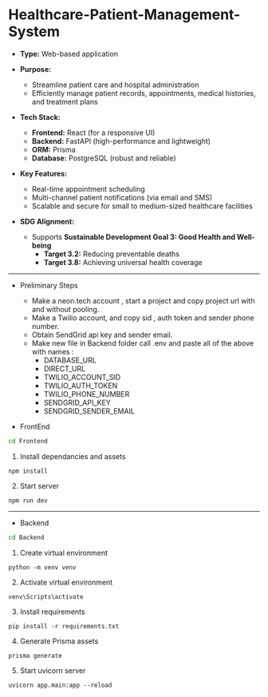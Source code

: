 # Healthcare-Patient-Management-System 

- **Type:** Web-based application

- **Purpose:**
  - Streamline patient care and hospital administration
  - Efficiently manage patient records, appointments, medical histories, and treatment plans

- **Tech Stack:**
  - **Frontend:** React (for a responsive UI)
  - **Backend:** FastAPI (high-performance and lightweight)
  - **ORM:** Prisma
  - **Database:** PostgreSQL (robust and reliable)

- **Key Features:**
  - Real-time appointment scheduling
  - Multi-channel patient notifications (via email and SMS)
  - Scalable and secure for small to medium-sized healthcare facilities

- **SDG Alignment:**
  - Supports **Sustainable Development Goal 3: Good Health and Well-being**
    - **Target 3.2:** Reducing preventable deaths
    - **Target 3.8:** Achieving universal health coverage

---


- Preliminary Steps
  - Make a neon.tech account , start a project and copy project url with and without pooling.
  - Make a Twilio account, and copy sid , auth token and sender phone number.
  - Obtain SendGrid api key and sender email.
  - Make  new file in Backend folder call .env and paste all of the above with names :
    - DATABASE_URL 
    - DIRECT_URL
    - TWILIO_ACCOUNT_SID
    - TWILIO_AUTH_TOKEN
    - TWILIO_PHONE_NUMBER
    - SENDGRID_API_KEY
    - SENDGRID_SENDER_EMAIL


- FrontEnd

```sh
cd Frontend
```

1. Install dependancies and assets
```
npm install
```

2. Start server
```
npm run dev
```

---

- Backend

```sh
cd Backend
```

1. Create virtual environment
```
python -m venv venv
```

2. Activate virtual environment
```
venv\Scripts\activate
```

3. Install requirements
```
pip install -r requirements.txt
```

4. Generate Prisma assets
```
prisma generate
```

5. Start uvicorn server
```
uvicorn app.main:app --reload
```


